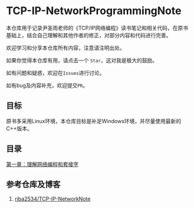 # TCP-IP-NetworkProgrammingNote
本仓库用于记录尹圣雨老师的《TCP/IP网络编程》读书笔记和相关代码，在原书基础上，结合自己理解和其他作者的修正，对部分内容和代码进行完善。

欢迎学习和分享本仓库所有内容，注意请注明出处。

如果你觉得本仓库有用，请点击一个 `Star`，这对我是极大的鼓励。

如有问题和疑惑，欢迎在`Issues`进行讨论。

如有bug及内容补充，欢迎提交``PR``。

## 目标
原书多采用Linux环境，本仓库目标是补足Windows环境，并尽量使用最新的C++版本。

## 目录
[第一章：理解网络编程和套接字](ch01/理解网络编程和套接字.md)

## 参考仓库及博客
1. [riba2534/TCP-IP-NetworkNote](https://github.com/riba2534/TCP-IP-NetworkNote)